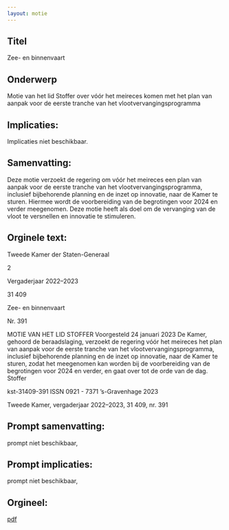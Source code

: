 ```yaml
---
layout: motie
---
```

## Titel
Zee- en binnenvaart
## Onderwerp
Motie van het lid Stoffer over vóór het meireces komen met het plan van aanpak voor de eerste tranche van het vlootvervangingsprogramma 
## Implicaties:
Implicaties niet beschikbaar.
## Samenvatting:

Deze motie verzoekt de regering om vóór het meireces een plan van aanpak voor de eerste tranche van het vlootvervangingsprogramma, inclusief bijbehorende planning en de inzet op innovatie, naar de Kamer te sturen. Hiermee wordt de voorbereiding van de begrotingen voor 2024 en verder meegenomen. Deze motie heeft als doel om de vervanging van de vloot te versnellen en innovatie te stimuleren.
## Orginele text:


Tweede Kamer der Staten-Generaal

2

Vergaderjaar 2022–2023

31 409

Zee- en binnenvaart

Nr. 391

MOTIE VAN HET LID STOFFER
Voorgesteld 24 januari 2023
De Kamer,
gehoord de beraadslaging,
verzoekt de regering vóór het meireces het plan van aanpak voor de
eerste tranche van het vlootvervangingsprogramma, inclusief bijbehorende planning en de inzet op innovatie, naar de Kamer te sturen, zodat
het meegenomen kan worden bij de voorbereiding van de begrotingen
voor 2024 en verder,
en gaat over tot de orde van de dag.
Stoffer

kst-31409-391
ISSN 0921 - 7371
’s-Gravenhage 2023

Tweede Kamer, vergaderjaar 2022–2023, 31 409, nr. 391


## Prompt samenvatting:
prompt niet beschikbaar,

## Prompt implicaties:
prompt niet beschikbaar,
## Orgineel:
[pdf](https://gegevensmagazijn.tweedekamer.nl/OData/v4/2.0/Document(77cb2c96-5068-4ae8-8839-848cadc199ce)/resource)
